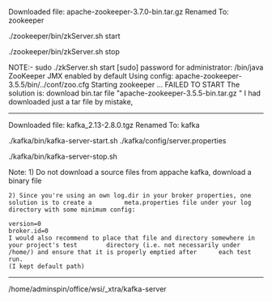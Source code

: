 Downloaded file: apache-zookeeper-3.7.0-bin.tar.gz
Renamed To: zookeeper

./zookeeper/bin/zkServer.sh start

./zookeeper/bin/zkServer.sh stop



NOTE:-
	sudo ./zkServer.sh start
	[sudo] password for administrator:
	/bin/java
	ZooKeeper JMX enabled by default
	Using config: apache-zookeeper-3.5.5/bin/../conf/zoo.cfg
	Starting zookeeper ... FAILED TO START
	The solution is: download bin.tar file "apache-zookeeper-3.5.5-bin.tar.gz " I had downloaded 		just a tar file by mistake,

********************************************************************************************


Downloaded file: kafka_2.13-2.8.0.tgz
Renamed To: kafka

./kafka/bin/kafka-server-start.sh ./kafka/config/server.properties

./kafka/bin/kafka-server-stop.sh



Note: 
	1) Do not download a source files from appache kafka, download a binary file


	2) Since you're using an own log.dir in your broker properties, one solution is to create a 		meta.properties file under your log directory with some minimum config:

	version=0
	broker.id=0
	I would also recommend to place that file and directory somewhere in your project's test 		directory (i.e. not necessarily under /home/) and ensure that it is properly emptied after 		each test run.
	(I kept default path)


********************************************************************************************


/home/adminspin/office/wsi/_xtra/kafka-server
